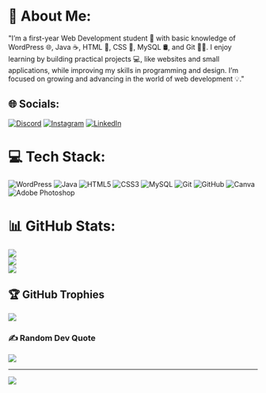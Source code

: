 # 💫 About Me:
"I’m a first-year Web Development student 🚀 with basic knowledge of WordPress 🌐, Java ☕, HTML 📄, CSS 🎨, MySQL 🛢️, and Git 🧑‍💻. I enjoy learning by building practical projects 💻, like websites and small applications, while improving my skills in programming and design. I’m focused on growing and advancing in the world of web development 💡."


## 🌐 Socials:
[![Discord](https://img.shields.io/badge/Discord-%237289DA.svg?logo=discord&logoColor=white)]((https://discord.com/invite/programacion)) [![Instagram](https://img.shields.io/badge/Instagram-%23E4405F.svg?logo=Instagram&logoColor=white)](https://instagram.com/ismavargass) [![LinkedIn](https://img.shields.io/badge/LinkedIn-%230077B5.svg?logo=linkedin&logoColor=white)](https://www.linkedin.com/in/ismael-vargas-duque/) 

# 💻 Tech Stack:
![WordPress](https://img.shields.io/badge/WordPress-%23117AC9.svg?style=flat&logo=WordPress&logoColor=white) ![Java](https://img.shields.io/badge/java-%23ED8B00.svg?style=flat&logo=openjdk&logoColor=white) ![HTML5](https://img.shields.io/badge/html5-%23E34F26.svg?style=flat&logo=html5&logoColor=white) ![CSS3](https://img.shields.io/badge/css3-%231572B6.svg?style=flat&logo=css3&logoColor=white) ![MySQL](https://img.shields.io/badge/mysql-4479A1.svg?style=flat&logo=mysql&logoColor=white) ![Git](https://img.shields.io/badge/git-%23F05033.svg?style=flat&logo=git&logoColor=white) ![GitHub](https://img.shields.io/badge/github-%23121011.svg?style=flat&logo=github&logoColor=white) ![Canva](https://img.shields.io/badge/Canva-%2300C4CC.svg?style=flat&logo=Canva&logoColor=white) ![Adobe Photoshop](https://img.shields.io/badge/adobe%20photoshop-%2331A8FF.svg?style=flat&logo=adobe%20photoshop&logoColor=white)
# 📊 GitHub Stats:
![](https://github-readme-stats.vercel.app/api?username=IsmaVargass&theme=chartreuse-dark&hide_border=false&include_all_commits=false&count_private=false)<br/>
![](https://github-readme-streak-stats.herokuapp.com/?user=IsmaVargass&theme=chartreuse-dark&hide_border=false)<br/>
![](https://github-readme-stats.vercel.app/api/top-langs/?username=IsmaVargass&theme=chartreuse-dark&hide_border=false&include_all_commits=false&count_private=false&layout=compact)

## 🏆 GitHub Trophies
![](https://github-profile-trophy.vercel.app/?username=IsmaVargass&theme=chartreuse-dark&no-frame=false&no-bg=true&margin-w=4)

### ✍️ Random Dev Quote
![](https://quotes-github-readme.vercel.app/api?type=horizontal&theme=light)

---
[![](https://visitcount.itsvg.in/api?id=IsmaVargass&icon=0&color=4)](https://visitcount.itsvg.in)

<!-- Proudly created with GPRM ( https://gprm.itsvg.in ) -->
